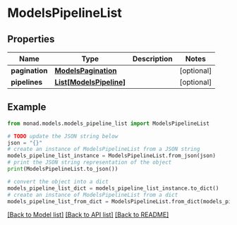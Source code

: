 # ModelsPipelineList


## Properties

Name | Type | Description | Notes
------------ | ------------- | ------------- | -------------
**pagination** | [**ModelsPagination**](ModelsPagination.md) |  | [optional] 
**pipelines** | [**List[ModelsPipeline]**](ModelsPipeline.md) |  | [optional] 

## Example

```python
from monad.models.models_pipeline_list import ModelsPipelineList

# TODO update the JSON string below
json = "{}"
# create an instance of ModelsPipelineList from a JSON string
models_pipeline_list_instance = ModelsPipelineList.from_json(json)
# print the JSON string representation of the object
print(ModelsPipelineList.to_json())

# convert the object into a dict
models_pipeline_list_dict = models_pipeline_list_instance.to_dict()
# create an instance of ModelsPipelineList from a dict
models_pipeline_list_from_dict = ModelsPipelineList.from_dict(models_pipeline_list_dict)
```
[[Back to Model list]](../README.md#documentation-for-models) [[Back to API list]](../README.md#documentation-for-api-endpoints) [[Back to README]](../README.md)


